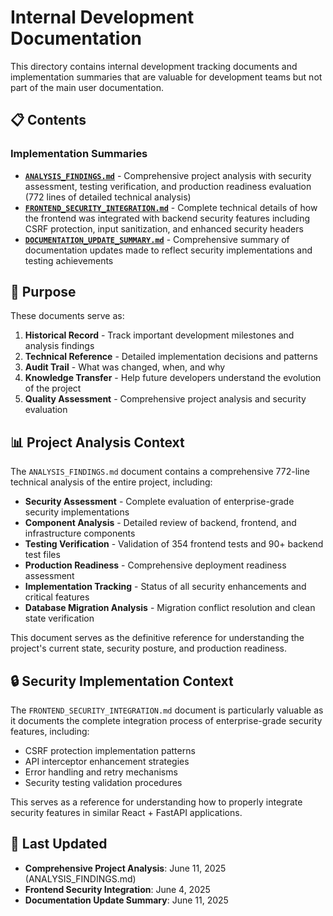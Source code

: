 # Internal Development Documentation

This directory contains internal development tracking documents and implementation summaries that are valuable for development teams but not part of the main user documentation.

## 📋 Contents

### Implementation Summaries

- **[`ANALYSIS_FINDINGS.md`](./ANALYSIS_FINDINGS.md)** - Comprehensive project analysis with security assessment, testing verification, and production readiness evaluation (772 lines of detailed technical analysis)
- **[`FRONTEND_SECURITY_INTEGRATION.md`](./FRONTEND_SECURITY_INTEGRATION.md)** - Complete technical details of how the frontend was integrated with backend security features including CSRF protection, input sanitization, and enhanced security headers
- **[`DOCUMENTATION_UPDATE_SUMMARY.md`](./DOCUMENTATION_UPDATE_SUMMARY.md)** - Comprehensive summary of documentation updates made to reflect security implementations and testing achievements

## 🎯 Purpose

These documents serve as:

1. **Historical Record** - Track important development milestones and analysis findings
2. **Technical Reference** - Detailed implementation decisions and patterns
3. **Audit Trail** - What was changed, when, and why
4. **Knowledge Transfer** - Help future developers understand the evolution of the project
5. **Quality Assessment** - Comprehensive project analysis and security evaluation

## 📊 Project Analysis Context

The `ANALYSIS_FINDINGS.md` document contains a comprehensive 772-line technical analysis of the entire project, including:

- **Security Assessment** - Complete evaluation of enterprise-grade security implementations
- **Component Analysis** - Detailed review of backend, frontend, and infrastructure components
- **Testing Verification** - Validation of 354 frontend tests and 90+ backend test files
- **Production Readiness** - Comprehensive deployment readiness assessment
- **Implementation Tracking** - Status of all security enhancements and critical features
- **Database Migration Analysis** - Migration conflict resolution and clean state verification

This document serves as the definitive reference for understanding the project's current state, security posture, and production readiness.

## 🔒 Security Implementation Context

The `FRONTEND_SECURITY_INTEGRATION.md` document is particularly valuable as it documents the complete integration process of enterprise-grade security features, including:

- CSRF protection implementation patterns
- API interceptor enhancement strategies
- Error handling and retry mechanisms
- Security testing validation procedures

This serves as a reference for understanding how to properly integrate security features in similar React + FastAPI applications.

## 📅 Last Updated

- **Comprehensive Project Analysis**: June 11, 2025 (ANALYSIS_FINDINGS.md)
- **Frontend Security Integration**: June 4, 2025
- **Documentation Update Summary**: June 11, 2025
